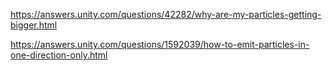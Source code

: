 https://answers.unity.com/questions/42282/why-are-my-particles-getting-bigger.html


https://answers.unity.com/questions/1592039/how-to-emit-particles-in-one-direction-only.html